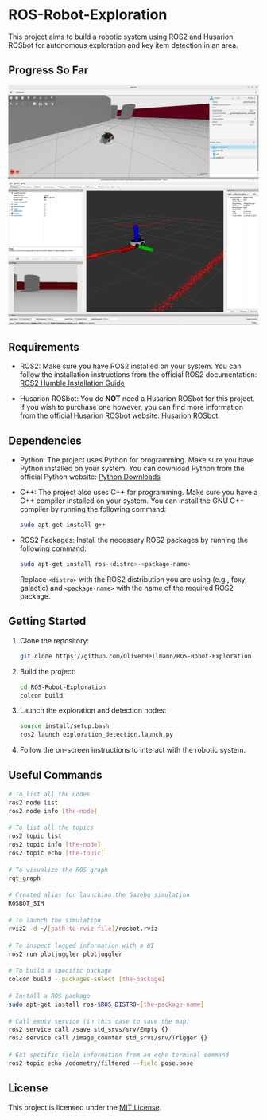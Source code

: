 # ROS-Robot-Exploration

This project aims to build a robotic system using ROS2 and Husarion ROSbot for autonomous exploration and key item detection in an area.

## Progress So Far
![RViz Screenshot](images/rvis.png)

## Requirements

- ROS2: Make sure you have ROS2 installed on your system. You can follow the installation instructions from the official ROS2 documentation: [ROS2 Humble Installation Guide](https://docs.ros.org/en/humble/Installation/Ubuntu-Install-Debians.html)

- Husarion ROSbot: You do **NOT** need a Husarion ROSbot for this project. If you wish to purchase one however, you can find more information from the official Husarion ROSbot website: [Husarion ROSbot](https://husarion.com/tutorials/)

## Dependencies

- Python: The project uses Python for programming. Make sure you have Python installed on your system. You can download Python from the official Python website: [Python Downloads](https://www.python.org/downloads/)

- C++: The project also uses C++ for programming. Make sure you have a C++ compiler installed on your system. You can install the GNU C++ compiler by running the following command:

    ```bash
    sudo apt-get install g++
    ```

- ROS2 Packages: Install the necessary ROS2 packages by running the following command:

    ```bash
    sudo apt-get install ros-<distro>-<package-name>
    ```

    Replace `<distro>` with the ROS2 distribution you are using (e.g., foxy, galactic) and `<package-name>` with the name of the required ROS2 package.

## Getting Started

1. Clone the repository:

     ```bash
     git clone https://github.com/OliverHeilmann/ROS-Robot-Exploration
     ```

2. Build the project:

     ```bash
     cd ROS-Robot-Exploration
     colcon build
     ```

3. Launch the exploration and detection nodes:

     ```bash
     source install/setup.bash
     ros2 launch exploration_detection.launch.py
     ```

4. Follow the on-screen instructions to interact with the robotic system.

## Useful Commands
```sh
# To list all the nodes
ros2 node list
ros2 node info [the-node]

# To list all the topics
ros2 topic list
ros2 topic info [the-node]
ros2 topic echo [the-topic]

# To visualize the ROS graph
rqt_graph

# Created alias for launching the Gazebo simulation
ROSBOT_SIM

# To launch the simulation
rviz2 -d ~/[path-to-rviz-file]/rosbot.rviz

# To inspect logged information with a UI
ros2 run plotjuggler plotjuggler

# To build a specific package
colcon build --packages-select [the-package]

# Install a ROS package
sudo apt-get install ros-$ROS_DISTRO-[the-package-name]

# Call empty service (in this case to save the map)
ros2 service call /save std_srvs/srv/Empty {}
ros2 service call /image_counter std_srvs/srv/Trigger {}

# Get specific field information from an echo terminal command
ros2 topic echo /odometry/filtered --field pose.pose
```

## License
This project is licensed under the [MIT License](LICENSE).